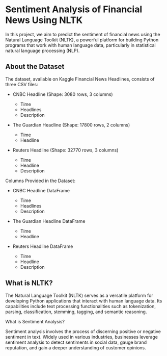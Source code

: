 # Sentiment Analysis of Financial News Using NLTK
In this project, we aim to predict the sentiment of financial news using the Natural Language Toolkit (NLTK), a powerful platform for building Python programs that work with human language data, particularly in statistical natural language processing (NLP).

## About the Dataset
The dataset, available on Kaggle Financial News Headlines, consists of three CSV files:

* CNBC Headline (Shape: 3080 rows, 3 columns)
  - Time
  - Headlines
  - Description

* The Guardian Headline (Shape: 17800 rows, 2 columns)
  - Time
  - Headline

* Reuters Headline (Shape: 32770 rows, 3 columns)
  - Time
  - Headline
  - Description

Columns Provided in the Dataset:
* CNBC Headline DataFrame
  - Time
  - Headlines
  - Description

* The Guardian Headline DataFrame
  - Time
  - Headline

* Reuters Headline DataFrame
  - Time
  - Headline
  - Description

## What is NLTK?
The Natural Language Toolkit (NLTK) serves as a versatile platform for developing Python applications that interact with human language data. Its capabilities include text processing functionalities such as tokenization, parsing, classification, stemming, tagging, and semantic reasoning.

What is Sentiment Analysis?

Sentiment analysis involves the process of discerning positive or negative sentiment in text. Widely used in various industries, businesses leverage sentiment analysis to detect sentiments in social data, gauge brand reputation, and gain a deeper understanding of customer opinions.
